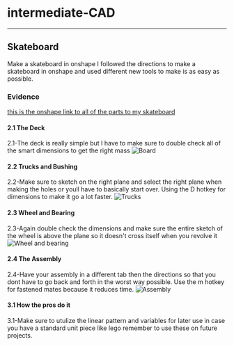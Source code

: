 # intermediate-CAD

---

## Skateboard
Make a skateboard in onshape
I followed the directions to make a skateboard in onshape and used different new tools to make is as easy as possible.
### Evidence
[this is the onshape link to all of the parts to my skateboard](https://cvilleschools.onshape.com/documents/032a6482e5c1d130d788f734/w/6abbcdf30997bde5060588f8/e/b2e8b9f93d1255c0b3afec04) 

#### 2.1 The Deck
2.1-The deck is really simple but I have to make sure to double check all of the smart dimensions to get the right mass
![Board](https://user-images.githubusercontent.com/71406930/139073750-59fcaf85-1844-42cd-9207-c96864acde5c.PNG)

#### 2.2 Trucks and Bushing
2.2-Make sure to sketch on the right plane and select the right plane when making the holes or youll have to basically start over. Using the D hotkey for dimensions to make it go a lot faster.
![Trucks](https://user-images.githubusercontent.com/71406930/139073869-aca7f7c5-3e60-4adc-b501-d51ac94c2232.PNG)

#### 2.3 Wheel and Bearing
2.3-Again double check the dimensions and make sure the entire sketch of the wheel is above the plane so it doesn't cross itself when you revolve it
![Wheel and bearing](https://user-images.githubusercontent.com/71406930/139073885-faa96e53-3e49-46ec-8354-2be87a70aeca.PNG)

#### 2.4 The Assembly
2.4-Have your assembly in a different tab then the directions so that you dont have to go back and forth in the worst way possible. Use the m hotkey for fastened mates because it reduces time.
![Assembly](https://user-images.githubusercontent.com/71406930/139073899-2dc3b23f-6058-4f5d-ab74-501f026ee389.PNG)

#### 3.1 How the pros do it
3.1-Make sure to utulize the linear pattern and variables for later use in case you have a standard unit piece like lego remember to use these on future projects.
